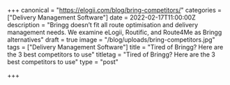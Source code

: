 +++
canonical = "https://elogii.com/blog/bring-competitors/"
categories = ["Delivery Management Software"]
date = 2022-02-17T11:00:00Z
description = "Bringg doesn’t fit all route optimisation and delivery management needs. We examine eLogii, Routific, and Route4Me as Bringg alternatives"
draft = true
image = "/blog/uploads/bring-competitors.jpg"
tags = ["Delivery Management Software"]
title = "Tired of Bringg? Here are the 3 best competitors to use"
titletag = "Tired of Bringg? Here are the 3 best competitors to use"
type = "post"

+++

